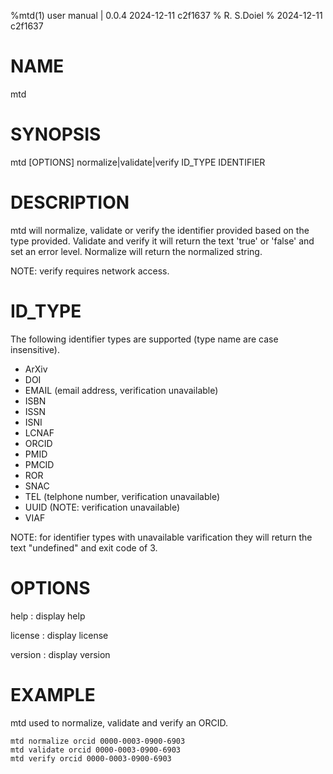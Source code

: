 %mtd(1) user manual | 0.0.4 2024-12-11 c2f1637
% R. S.Doiel
% 2024-12-11 c2f1637
    
# NAME
    
mtd
    
# SYNOPSIS
    
mtd [OPTIONS] normalize|validate|verify ID_TYPE IDENTIFIER
    
# DESCRIPTION
    
mtd will normalize, validate or verify the identifier provided
based on the type provided. Validate and verify it will return the text
'true' or 'false' and set an error level. Normalize will return the
normalized string.

NOTE: verify requires network access.

# ID_TYPE

The following identifier types are supported (type name are case insensitive).

- ArXiv
- DOI
- EMAIL (email address, verification unavailable)
- ISBN
- ISSN
- ISNI
- LCNAF
- ORCID
- PMID
- PMCID
- ROR
- SNAC
- TEL (telphone number, verification unavailable)
- UUID (NOTE: verification unavailable)
- VIAF

NOTE: for identifier types with unavailable varification they will return
the text "undefined" and exit code of 3.

# OPTIONS

help
  : display help

license
  : display license

version
  : display version


# EXAMPLE

mtd used to normalize, validate and verify an ORCID.

~~~shell
mtd normalize orcid 0000-0003-0900-6903
mtd validate orcid 0000-0003-0900-6903
mtd verify orcid 0000-0003-0900-6903
~~~
  

